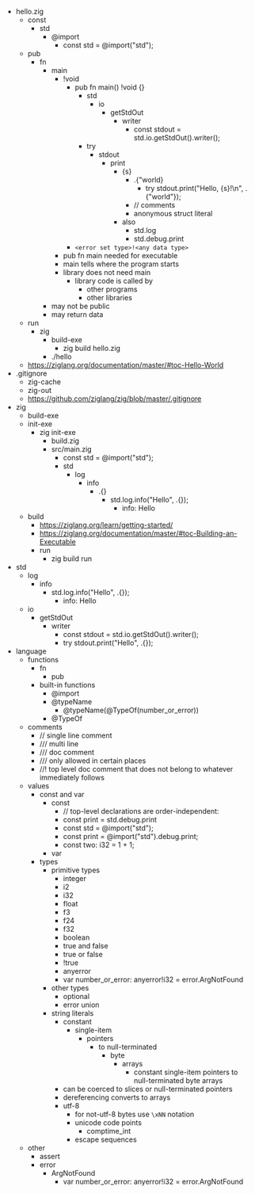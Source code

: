 - hello.zig
  - const
    - std
      - @import
        - const std = @import("std");
  - pub
    - fn
      - main
        - !void
          - pub fn main() !void {}
            - std
              - io
                - getStdOut
                  - writer
                    - const stdout = std.io.getStdOut().writer();
            - try
              - stdout
                - print
                  - {s}
                    - .{"world}
                      - try stdout.print("Hello, {s}!\n", .{"world"});
                    - // comments
                    - anonymous struct literal
                  - also
                    - std.log
                    - std.debug.print
          - `<error set type>!<any data type>`
        - pub fn main needed for executable
        - main tells where the program starts
        - library does not need main
          - library code is called by
            - other programs
            - other libraries
      - may not be public
      - may return data
  - run
    - zig
      - build-exe
        - zig build hello.zig
      - ./hello
  - https://ziglang.org/documentation/master/#toc-Hello-World
- .gitignore
  - zig-cache
  - zig-out
  - https://github.com/ziglang/zig/blob/master/.gitignore
- zig
  - build-exe
  - init-exe
    - zig init-exe
      - build.zig
      - src/main.zig
        - const std = @import("std");
        - std
          - log
            - info
              - .{}
                - std.log.info("Hello", .{});
                  - info: Hello
  - build
    - https://ziglang.org/learn/getting-started/
    - https://ziglang.org/documentation/master/#toc-Building-an-Executable
    - run
      - zig build run
- std
  - log
    - info
      - std.log.info("Hello", .{});
        - info: Hello
  - io
    - getStdOut
      - writer
        - const stdout = std.io.getStdOut().writer();
        - try stdout.print("Hello", .{});
- language
  - functions
    - fn
      - pub
    - built-in functions
      - @import
      - @typeName
        - @typeName(@TypeOf(number_or_error))
      - @TypeOf
  - comments
    - // single line comment
    - /// multi line
    - /// doc comment
    - /// only allowed in certain places
    - //! top level doc comment that does not belong to whatever immediately follows
  - values
    - const and var
      - const
        - // top-level declarations are order-independent:
        - const print = std.debug.print
        - const std = @import("std");
        - const print = @import("std").debug.print;
        - const two: i32 = 1 + 1;
      - var
    - types
      - primitive types
        - integer
        - i2
        - i32
        - float
        - f3
        - f24
        - f32
        - boolean
        - true and false
        - true or false
        - !true
        - anyerror
        - var number_or_error: anyerror!i32 = error.ArgNotFound
      - other types
        - optional
        - error union
      - string literals
        - constant
          - single-item
            - pointers
              - to null-terminated
                - byte
                  - arrays
                    - constant single-item pointers to null-terminated byte arrays
        - can be coerced to slices or null-terminated pointers
        - dereferencing converts to arrays
        - utf-8
          - for not-utf-8 bytes use `\xNN` notation
          - unicode code points
            - comptime_int
          - escape sequences
  - other
    - assert
    - error
      - ArgNotFound
        - var number_or_error: anyerror!i32 = error.ArgNotFound
